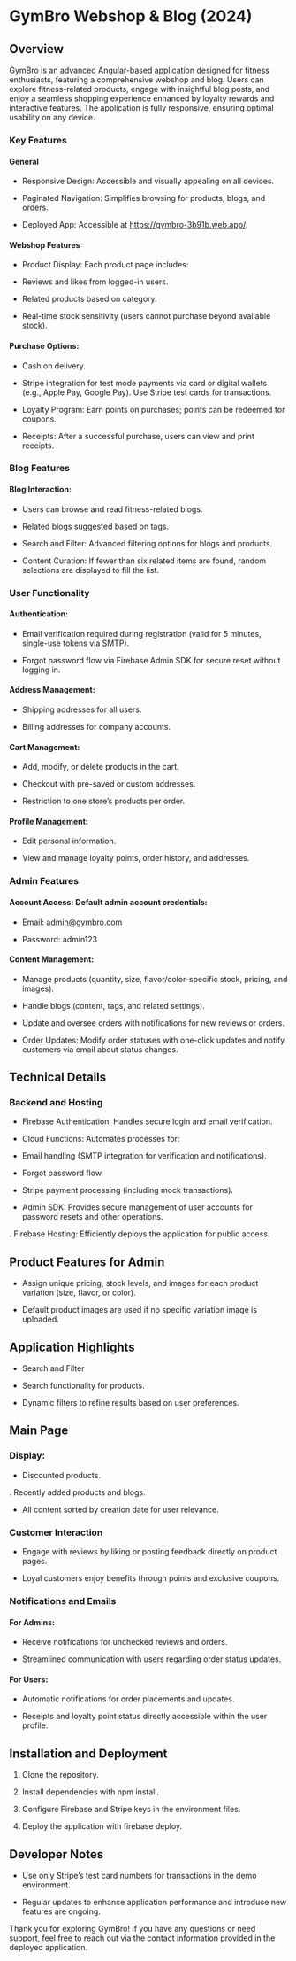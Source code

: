 # GymBro Webshop & Blog (2024)

## Overview

GymBro is an advanced Angular-based application designed for fitness enthusiasts, featuring a comprehensive webshop and blog. Users can explore fitness-related products, engage with insightful blog posts, and enjoy a seamless shopping experience enhanced by loyalty rewards and interactive features. The application is fully responsive, ensuring optimal usability on any device.

### Key Features

#### General

- Responsive Design: Accessible and visually appealing on all devices.

- Paginated Navigation: Simplifies browsing for products, blogs, and orders.

- Deployed App: Accessible at https://gymbro-3b91b.web.app/.

#### Webshop Features

- Product Display: Each product page includes:

- Reviews and likes from logged-in users.

- Related products based on category.

- Real-time stock sensitivity (users cannot purchase beyond available stock).

#### Purchase Options:

- Cash on delivery.

- Stripe integration for test mode payments via card or digital wallets (e.g., Apple Pay, Google Pay). Use Stripe test cards for transactions.

- Loyalty Program: Earn points on purchases; points can be redeemed for coupons.

- Receipts: After a successful purchase, users can view and print receipts.

### Blog Features

#### Blog Interaction:

- Users can browse and read fitness-related blogs.

- Related blogs suggested based on tags.

- Search and Filter: Advanced filtering options for blogs and products.

- Content Curation: If fewer than six related items are found, random selections are displayed to fill the list.

### User Functionality

#### Authentication:

- Email verification required during registration (valid for 5 minutes, single-use tokens via SMTP).

- Forgot password flow via Firebase Admin SDK for secure reset without logging in.

#### Address Management:

- Shipping addresses for all users.

- Billing addresses for company accounts.

#### Cart Management:

- Add, modify, or delete products in the cart.

- Checkout with pre-saved or custom addresses.

- Restriction to one store’s products per order.

#### Profile Management:

- Edit personal information.

- View and manage loyalty points, order history, and addresses.

### Admin Features

#### Account Access: Default admin account credentials:

- Email: admin@gymbro.com

- Password: admin123

#### Content Management:

- Manage products (quantity, size, flavor/color-specific stock, pricing, and images).

- Handle blogs (content, tags, and related settings).

- Update and oversee orders with notifications for new reviews or orders.

- Order Updates: Modify order statuses with one-click updates and notify customers via email about status changes.

## Technical Details

### Backend and Hosting

- Firebase Authentication: Handles secure login and email verification.

- Cloud Functions: Automates processes for:

- Email handling (SMTP integration for verification and notifications).

- Forgot password flow.

- Stripe payment processing (including mock transactions).

- Admin SDK: Provides secure management of user accounts for password resets and other operations.

. Firebase Hosting: Efficiently deploys the application for public access.

## Product Features for Admin

- Assign unique pricing, stock levels, and images for each product variation (size, flavor, or color).

- Default product images are used if no specific variation image is uploaded.

## Application Highlights

- Search and Filter

- Search functionality for products.

- Dynamic filters to refine results based on user preferences.

## Main Page

### Display:

- Discounted products.

. Recently added products and blogs.

- All content sorted by creation date for user relevance.

### Customer Interaction

- Engage with reviews by liking or posting feedback directly on product pages.

- Loyal customers enjoy benefits through points and exclusive coupons.

### Notifications and Emails

#### For Admins:

- Receive notifications for unchecked reviews and orders.

- Streamlined communication with users regarding order status updates.

#### For Users:

- Automatic notifications for order placements and updates.

- Receipts and loyalty point status directly accessible within the user profile.

## Installation and Deployment

1. Clone the repository.

2. Install dependencies with npm install.

3. Configure Firebase and Stripe keys in the environment files.

4. Deploy the application with firebase deploy.

## Developer Notes

- Use only Stripe’s test card numbers for transactions in the demo environment.

- Regular updates to enhance application performance and introduce new features are ongoing.

Thank you for exploring GymBro! If you have any questions or need support, feel free to reach out via the contact information provided in the deployed application.
